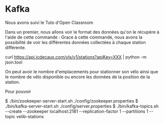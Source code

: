 # Kafka
Nous avons suivi le Tuto d'Open Classroom

Dans un premier, nous allons voir le format des données qu'on le récupère à l'aide de cette commande : 
Grace à cette commande, nous avons la possibilité de voir les différentes données collectées à chaque station différente. 

curl https://api.jcdecaux.com/vls/v1/stations?apiKey=XXX | python -m json.tool

On peut avoir le nombre d'emplacements pour stationner son vélo ainsi que le nombre de vélo disponible ou encore les données de la position de la station. 

Pour pouvoir 

$ ./bin/zookeeper-server-start.sh ./config/zookeeper.properties
$ ./bin/kafka-server-start.sh ./config/server.properties
$ ./bin/kafka-topics.sh --create --zookeeper localhost:2181 --replication-factor 1 --partitions 1 --topic velib-stations
